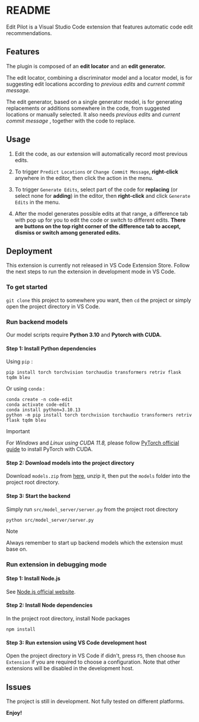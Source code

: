 # README

Edit Pilot is a Visual Studio Code extension that features automatic code edit recommendations.

## Features

The plugin is composed of an **edit locator** and an **edit generator.** 

The edit locator, combining a discriminator model and a locator model, is for suggesting edit locations according to *previous edits* and *current commit message.*

The edit generator, based on a single generator model, is for generating replacements or additions somewhere in the code, from suggested locations or manually selected. It also needs *previous edits* and *current commit message* , together with the code to replace.

## Usage

1. Edit the code, as our extension will automatically record most previous edits.

2. To trigger `Predict Locations` or `Change Commit Message`, **right-click** anywhere in the editor, then click the action in the menu.

3. To trigger `Generate Edits`, select part of the code for **replacing** (or select none for **adding**) in the editor, then **right-click** and click `Generate Edits` in the menu.

4. After the model generates possible edits at that range, a difference tab with pop up for you to edit the code or switch to different edits. **There are buttons on the top right corner of the difference tab to accept, dismiss or switch among generated edits.**

## Deployment

This extension is currently not released in VS Code Extension Store. Follow the next steps to run the extension in development mode in VS Code.

### To get started

`git clone` this project to somewhere you want, then `cd` the project or simply open the project directory in VS Code.

### Run backend models

Our model scripts require **Python 3.10** and **Pytorch with CUDA.**  

#### Step 1: Install Python dependencies

Using `pip` :

```shell
pip install torch torchvision torchaudio transformers retriv flask tqdm bleu
```

Or using `conda` :

```shell
conda create -n code-edit
conda activate code-edit
conda install python=3.10.13
python -m pip install torch torchvision torchaudio transformers retriv flask tqdm bleu
```

> [!IMPORTANT]
> For *Windows* and *Linux using CUDA 11.8,* please follow [PyTorch official guide](https://pytorch.org/get-started/locally/) to install PyTorch with CUDA. 

#### Step 2: Download models into the project directory

Download `models.zip` from [here](https://drive.google.com/file/d/1nW1NCeelOUZfqebrncKvlB7FVZutjQsT/view?usp=sharing), unzip it, then put the `models` folder into the project root directory.

#### Step 3: Start the backend

Simply run `src/model_server/server.py` from the project root directory

```shell
python src/model_server/server.py
```

> [!NOTE]
> Always remember to start up backend models which the extension must base on.

### Run extension in debugging mode

#### Step 1: Install Node.js

See [Node.js official website](https://nodejs.org/en/download).

#### Step 2: Install Node dependencies

In the project root directory, install Node packages

```shell
npm install
```

#### Step 3: Run extension using VS Code development host

Open the project directory in VS Code if didn't, press `F5`, then choose `Run Extension` if you are required to choose a configuration. Note that other extensions will be disabled in the development host.

## Issues

The project is still in development. Not fully tested on different platforms.

**Enjoy!**
